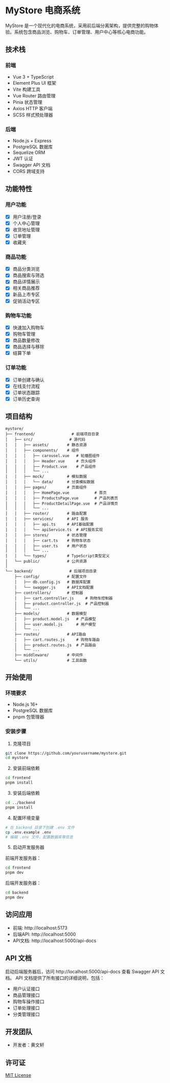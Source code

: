 # MyStore 电商系统

MyStore 是一个现代化的电商系统，采用前后端分离架构，提供完整的购物体验。系统包含商品浏览、购物车、订单管理、用户中心等核心电商功能。

## 技术栈

### 前端
- Vue 3 + TypeScript
- Element Plus UI 框架
- Vite 构建工具
- Vue Router 路由管理
- Pinia 状态管理
- Axios HTTP 客户端
- SCSS 样式预处理器

### 后端
- Node.js + Express
- PostgreSQL 数据库
- Sequelize ORM
- JWT 认证
- Swagger API 文档
- CORS 跨域支持

## 功能特性

### 用户功能
- [x] 用户注册/登录
- [x] 个人中心管理
- [x] 收货地址管理
- [x] 订单管理
- [x] 收藏夹

### 商品功能
- [x] 商品分类浏览
- [x] 商品搜索与筛选
- [x] 商品详情展示
- [x] 相关商品推荐
- [x] 新品上市专区
- [x] 促销活动专区

### 购物车功能
- [x] 快速加入购物车
- [x] 购物车管理
- [x] 商品数量修改
- [x] 商品选择与移除
- [x] 结算下单

### 订单功能
- [x] 订单创建与确认
- [x] 在线支付流程
- [x] 订单状态跟踪
- [x] 订单历史查询

## 项目结构

```
mystore/
├── frontend/                # 前端项目目录
│   ├── src/                # 源代码
│   │   ├── assets/        # 静态资源
│   │   ├── components/    # 组件
│   │   │   ├── carousel.vue   # 轮播图组件
│   │   │   ├── Header.vue     # 页头组件
│   │   │   ├── Product.vue    # 产品组件
│   │   │   └── ...
│   │   ├── mock/          # 模拟数据
│   │   │   └── data/      # 分类模拟数据
│   │   ├── pages/         # 页面组件
│   │   │   ├── HomePage.vue           # 首页
│   │   │   ├── ProductsPage.vue       # 产品列表页
│   │   │   ├── ProductDetailPage.vue  # 产品详情页
│   │   │   └── ...
│   │   ├── router/        # 路由配置
│   │   ├── services/      # API 服务
│   │   │   ├── api.ts     # API基础配置
│   │   │   └── apiService.ts  # API服务实现
│   │   ├── stores/        # 状态管理
│   │   │   ├── cart.ts    # 购物车状态
│   │   │   ├── user.ts    # 用户状态
│   │   │   └── ...
│   │   └── types/         # TypeScript类型定义
│   └── public/            # 公共资源
│
└── backend/                # 后端项目目录
    ├── config/            # 配置文件
    │   ├── db.config.js   # 数据库配置
    │   └── swagger.js     # API文档配置
    ├── controllers/       # 控制器
    │   ├── cart.controller.js     # 购物车控制器
    │   ├── product.controller.js  # 产品控制器
    │   └── ...
    ├── models/            # 数据模型
    │   ├── product.model.js   # 产品模型
    │   ├── user.model.js      # 用户模型
    │   └── ...
    ├── routes/            # API路由
    │   ├── cart.routes.js     # 购物车路由
    │   ├── product.routes.js  # 产品路由
    │   └── ...
    ├── middleware/        # 中间件
    └── utils/             # 工具函数
```

## 开始使用

### 环境要求
- Node.js 16+
- PostgreSQL 数据库
- pnpm 包管理器

### 安装步骤

1. 克隆项目
```bash
git clone https://github.com/yourusername/mystore.git
cd mystore
```

2. 安装前端依赖
```bash
cd frontend
pnpm install
```

3. 安装后端依赖
```bash
cd ../backend
pnpm install
```

4. 配置环境变量
```bash
# 在 backend 目录下创建 .env 文件
cp .env.example .env
# 编辑 .env 文件，配置数据库等信息
```

5. 启动开发服务器

前端开发服务器：
```bash
cd frontend
pnpm dev
```

后端开发服务器：
```bash
cd backend
pnpm dev
```

## 访问应用

- 前端: http://localhost:5173
- 后端API: http://localhost:5000
- API文档: http://localhost:5000/api-docs

## API 文档

启动后端服务器后，访问 http://localhost:5000/api-docs 查看 Swagger API 文档。
API 文档提供了所有接口的详细说明，包括：

- 用户认证接口
- 商品管理接口
- 购物车操作接口
- 订单处理接口
- 分类管理接口

## 开发团队

- 开发者：黄文轩

## 许可证

[MIT License](LICENSE)